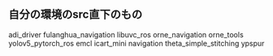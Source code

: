 ## 自分の環境のsrc直下のもの
adi_driver
fulanghua_navigation
libuvc_ros
orne_navigation
orne_tools
yolov5_pytorch_ros
emcl
icart_mini
navigation
theta_simple_stitching
ypspur